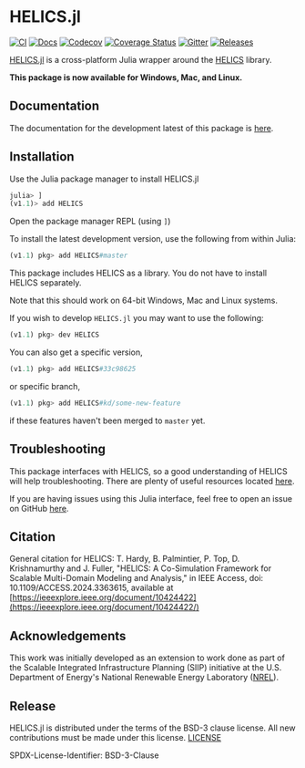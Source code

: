# HELICS.jl

[![CI](https://github.com/GMLC-TDC/HELICS.jl/workflows/CI/badge.svg)](https://github.com/GMLC-TDC/HELICS.jl/actions?query=workflow%3ACI) [![Docs](https://img.shields.io/badge/docs-latest-blue.svg)](https://gmlc-tdc.github.io/HELICS.jl/latest) [![Codecov](https://img.shields.io/codecov/c/github/gmlc-tdc/HELICS.jl.svg)](https://codecov.io/gh/GMLC-TDC/HELICS.jl) [![Coverage Status](https://coveralls.io/repos/github/GMLC-TDC/HELICS.jl/badge.svg?branch=HEAD)](https://coveralls.io/github/GMLC-TDC/HELICS.jl?branch=HEAD) [![Gitter](https://img.shields.io/gitter/room/GMLC-TDC/HELICS.svg)](https://gitter.im/GMLC-TDC/HELICS) [![Releases](https://img.shields.io/github/tag-date/GMLC-TDC/HELICS.jl.svg)](https://github.com/GMLC-TDC/HELICS.jl/releases)

[HELICS.jl](https://github.com/GMLC-TDC/HELICS.jl) is a cross-platform Julia wrapper around the [HELICS](https://github.com/GMLC-TDC/HELICS) library.

**This package is now available for Windows, Mac, and Linux.**

## Documentation

The documentation for the development latest of this package is [here](https://gmlc-tdc.github.io/HELICS.jl/latest/).

## Installation

Use the Julia package manager to install HELICS.jl

```julia
julia> ]
(v1.1)> add HELICS
```

Open the package manager REPL (using `]`)

To install the latest development version, use the following from within Julia:

```julia
(v1.1) pkg> add HELICS#master
```

This package includes HELICS as a library. You do not have to install HELICS
separately.

Note that this should work on 64-bit Windows, Mac and Linux systems.

If you wish to develop `HELICS.jl` you may want to use the following:

```julia
(v1.1) pkg> dev HELICS
```

You can also get a specific version,

```julia
(v1.1) pkg> add HELICS#33c98625
```

or specific branch,


```julia
(v1.1) pkg> add HELICS#kd/some-new-feature
```

if these features haven't been merged to `master` yet.

## Troubleshooting

This package interfaces with HELICS, so a good understanding of HELICS will help troubleshooting.
There are plenty of useful resources located [here](https://helics.readthedocs.io/en/latest/).

If you are having issues using this Julia interface, feel free to open an issue on GitHub [here](https://github.com/GMLC-TDC/HELICS.jl/issues/new).

## Citation
General citation for HELICS:
T. Hardy, B. Palmintier, P. Top, D. Krishnamurthy and J. Fuller, "HELICS: A Co-Simulation Framework for Scalable Multi-Domain Modeling and Analysis," in IEEE Access, doi: 10.1109/ACCESS.2024.3363615, available at [https://ieeexplore.ieee.org/document/10424422](https://ieeexplore.ieee.org/document/10424422/)

## Acknowledgements

This work was initially developed as an extension to work done as part of the Scalable Integrated Infrastructure Planning (SIIP) initiative at the U.S. Department of Energy's National Renewable Energy Laboratory ([NREL](https://www.nrel.gov/)).

## Release

HELICS.jl is distributed under the terms of the BSD-3 clause license.
All new contributions must be made under this license. [LICENSE](LICENSE)

SPDX-License-Identifier: BSD-3-Clause
